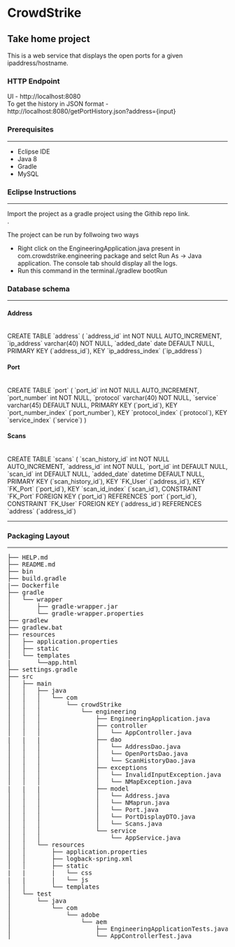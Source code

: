 # CrowdStrike

<h2>Take home project</h2>

This is a web service that displays the open ports for a given ipaddress/hostname.
<br>

<h3>HTTP Endpoint</h3>
  UI  - http://localhost:8080
<br>
  To get the history in JSON format - http://localhost:8080/getPortHistory.json?address={input}

<h3>Prerequisites</h3>
<hr>

* Eclipse IDE
* Java 8
* Gradle
* MySQL

<h3>Eclipse Instructions</h3>
<hr>

Import the project as a gradle project using the Githib repo link.<br>.

The project can be run by follwoing two ways
* Right click on the EngineeringApplication.java present in com.crowdstrike.engineering package and selct Run As -> Java application. The console tab should display all the logs.
* Run this command in the terminal./gradlew bootRun

<h3>Database schema</h3>
<hr>
  
 <h4> Address </h4> <br>
CREATE TABLE `address` (
  `address_id` int NOT NULL AUTO_INCREMENT,
  `ip_address` varchar(40) NOT NULL,
  `added_date` date DEFAULT NULL,
  PRIMARY KEY (`address_id`),
  KEY `ip_address_index` (`ip_address`)
 
  <h4> Port </h4> <br>
    CREATE TABLE `port` (
  `port_id` int NOT NULL AUTO_INCREMENT,
  `port_number` int NOT NULL,
  `protocol` varchar(40) NOT NULL,
  `service` varchar(45) DEFAULT NULL,
  PRIMARY KEY (`port_id`),
  KEY `port_number_index` (`port_number`),
  KEY `protocol_index` (`protocol`),
  KEY `service_index` (`service`)
)
  
   <h4> Scans </h4> <br>
  CREATE TABLE `scans` (
  `scan_history_id` int NOT NULL AUTO_INCREMENT,
  `address_id` int NOT NULL,
  `port_id` int DEFAULT NULL,
  `scan_id` int DEFAULT NULL,
  `added_date` datetime DEFAULT NULL,
  PRIMARY KEY (`scan_history_id`),
  KEY `FK_User` (`address_id`),
  KEY `FK_Port` (`port_id`),
  KEY `scan_id_index` (`scan_id`),
  CONSTRAINT `FK_Port` FOREIGN KEY (`port_id`) REFERENCES `port` (`port_id`),
  CONSTRAINT `FK_User` FOREIGN KEY (`address_id`) REFERENCES `address` (`address_id`)
  
<hr>
  
<h3>Packaging Layout</h3>
<hr>
<pre>
├── HELP.md
├── README.md
├── bin
├── build.gradle
|── Dockerfile
├── gradle
│   └── wrapper
│       ├── gradle-wrapper.jar
│       └── gradle-wrapper.properties
├── gradlew
├── gradlew.bat
├── resources
│   ├── application.properties
│   ├── static
│   └── templates
|       └──app.html       
├── settings.gradle
├── src
│   ├── main
│   │   ├── java
│   │   │   └── com
│   │   │       └── crowdStrike
│   │   │           └── engineering
│   │   │               ├── EngineeringApplication.java
│   │   │               ├── controller
│   │   │               │   └── AppController.java
|   |   |               ├── dao
│   │   │               │   └── AddressDao.java
│   │   │               │   └── OpenPortsDao.java
│   │   │               │   └── ScanHistoryDao.java
│   │   │               ├── exceptions
│   │   │               │   └── InvalidInputException.java
│   │   │               │   └── NMapException.java
|   |   |               ├── model
│   │   │               │   └── Address.java
│   │   │               │   └── NMaprun.java
│   │   │               │   └── Port.java
│   │   │               │   └── PortDisplayDTO.java
│   │   │               │   └── Scans.java
│   │   │               └── service
│   │   │                   └── AppService.java
│   │   └── resources
│   │       ├── application.properties
│   │       ├── logback-spring.xml
│   │       ├── static
|   |       |   └── css
|   |       |   └── js
│   │       └── templates
│   └── test
│       └── java
│           └── com
│               └── adobe
│                   └── aem
│                       ├── EngineeringApplicationTests.java
│                       └── AppControllerTest.java
</pre>


